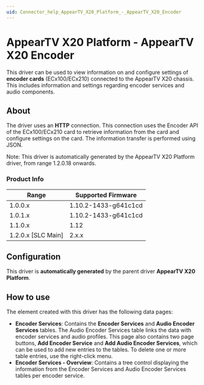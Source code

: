 ```yaml
---
uid: Connector_help_AppearTV_X20_Platform_-_AppearTV_X20_Encoder
---
```


# AppearTV X20 Platform - AppearTV X20 Encoder

This driver can be used to view information on and configure settings of **encoder cards** (ECx100/ECx210) connected to the AppearTV X20 chassis. This includes information and settings regarding encoder services and audio components.

## About

The driver uses an **HTTP** connection. This connection uses the Encoder API of the ECx100/ECx210 card to retrieve information from the card and configure settings on the card. The information transfer is performed using JSON.

Note: This driver is automatically generated by the AppearTV X20 Platform driver, from range 1.2.0.18 onwards.

### Product Info

| **Range**            | **Supported Firmware** |
|----------------------|------------------------|
| 1.0.0.x              | 1.10.2-1433-g641c1cd   |
| 1.0.1.x              | 1.10.2-1433-g641c1cd   |
| 1.1.0.x              | 1.12                   |
| 1.2.0.x \[SLC Main\] | 2.x.x                  |

## Configuration

This driver is **automatically generated** by the parent driver **AppearTV X20 Platform**.

## How to use

The element created with this driver has the following data pages:

- **Encoder Services**: Contains the **Encoder Services** and **Audio Encoder Services** tables. The Audio Encoder Services table links the data with encoder services and audio profiles. This page also contains two page buttons, **Add Encoder Service** and **Add Audio Encoder Services**, which can be used to add new entries to the tables. To delete one or more table entries, use the right-click menu.
- **Encoder Services - Overview**: Contains a tree control displaying the information from the Encoder Services and Audio Encoder Services tables per encoder service.
